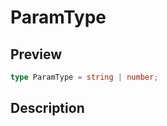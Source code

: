 
      
# ParamType

<div class="api-docs__section" data-reactroot="">

## Preview

</div><div class="api-docs__preview type single" data-reactroot="">

```ts
type ParamType = string | number;
```

</div><div class="api-docs__section" data-reactroot="">

## Description

</div><div class="api-docs__description" data-reactroot=""><span class="api-docs__do-not-parse">



</span></div>